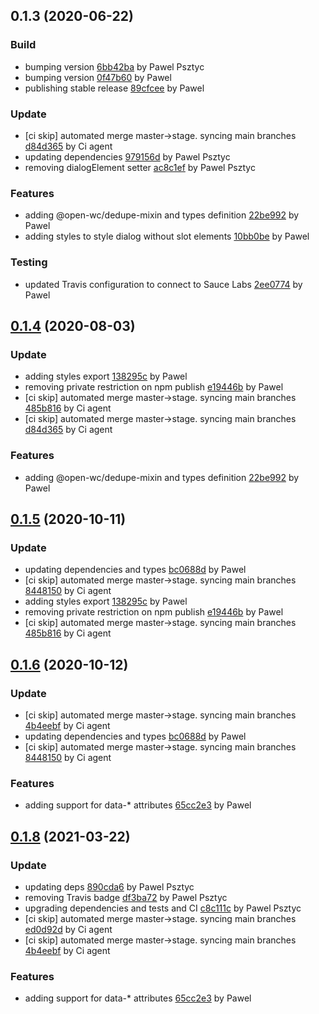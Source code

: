 <a name="0.1.3"></a>
## 0.1.3 (2020-06-22)

### Build

* bumping version [6bb42ba](https://github.com/anypoint-web-components/anypoint-dialog/commit/6bb42baf034d574bd69ec33cf91cfe3b93fffac6) by Pawel Psztyc
* bumping version [0f47b60](https://github.com/anypoint-web-components/anypoint-dialog/commit/0f47b609e09200b81637b06de6103472f050ca4a) by Pawel
* publishing stable release [89cfcee](https://github.com/anypoint-web-components/anypoint-dialog/commit/89cfcee1a4713ac5f8fa3702aee01ea747fe4d69) by Pawel


### Update

* [ci skip] automated merge master->stage. syncing main branches [d84d365](https://github.com/anypoint-web-components/anypoint-dialog/commit/d84d365ec3e3a3b381cb03303a34ff826df3b9ce) by Ci agent
* updating dependencies [979156d](https://github.com/anypoint-web-components/anypoint-dialog/commit/979156d0fcc32603e16e9143533c5288817e57dc) by Pawel Psztyc
* removing dialogElement setter [ac8c1ef](https://github.com/anypoint-web-components/anypoint-dialog/commit/ac8c1ef000128546583a7beb696b26946d138487) by Pawel Psztyc


### Features

* adding @open-wc/dedupe-mixin and types definition [22be992](https://github.com/anypoint-web-components/anypoint-dialog/commit/22be992fd75ed47a222b715e8841ab2dcaa5373f) by Pawel
* adding styles to style dialog without slot elements [10bb0be](https://github.com/anypoint-web-components/anypoint-dialog/commit/10bb0bead38ee0b72ae9380402c43fa90baff846) by Pawel


### Testing

* updated Travis configuration to connect to Sauce Labs [2ee0774](https://github.com/anypoint-web-components/anypoint-dialog/commit/2ee077484b491a0456d4ee3264ab6533bb75ae80) by Pawel


<a name="0.1.4"></a>
## [0.1.4](https://github.com/anypoint-web-components/anypoint-dialog/compare/0.1.2...0.1.4) (2020-08-03)

### Update

* adding styles export [138295c](https://github.com/anypoint-web-components/anypoint-dialog/commit/138295cadeb7e189ffb4885457602b0e93d0765b) by Pawel
* removing private restriction on npm publish [e19446b](https://github.com/anypoint-web-components/anypoint-dialog/commit/e19446b67acbe5a5bc5d0e445470edec6e0d5659) by Pawel
* [ci skip] automated merge master->stage. syncing main branches [485b816](https://github.com/anypoint-web-components/anypoint-dialog/commit/485b8163dd4e3162395b5b949be0f8e9fa00861a) by Ci agent
* [ci skip] automated merge master->stage. syncing main branches [d84d365](https://github.com/anypoint-web-components/anypoint-dialog/commit/d84d365ec3e3a3b381cb03303a34ff826df3b9ce) by Ci agent


### Features

* adding @open-wc/dedupe-mixin and types definition [22be992](https://github.com/anypoint-web-components/anypoint-dialog/commit/22be992fd75ed47a222b715e8841ab2dcaa5373f) by Pawel


<a name="0.1.5"></a>
## [0.1.5](https://github.com/anypoint-web-components/anypoint-dialog/compare/0.1.3...0.1.5) (2020-10-11)

### Update

* updating dependencies and types [bc0688d](https://github.com/anypoint-web-components/anypoint-dialog/commit/bc0688db90315c2149b1de3ee545156f655ed8c1) by Pawel
* [ci skip] automated merge master->stage. syncing main branches [8448150](https://github.com/anypoint-web-components/anypoint-dialog/commit/8448150cc4383a53ad334b753699a0388924e08a) by Ci agent
* adding styles export [138295c](https://github.com/anypoint-web-components/anypoint-dialog/commit/138295cadeb7e189ffb4885457602b0e93d0765b) by Pawel
* removing private restriction on npm publish [e19446b](https://github.com/anypoint-web-components/anypoint-dialog/commit/e19446b67acbe5a5bc5d0e445470edec6e0d5659) by Pawel
* [ci skip] automated merge master->stage. syncing main branches [485b816](https://github.com/anypoint-web-components/anypoint-dialog/commit/485b8163dd4e3162395b5b949be0f8e9fa00861a) by Ci agent


<a name="0.1.6"></a>
## [0.1.6](https://github.com/anypoint-web-components/anypoint-dialog/compare/0.1.4...0.1.6) (2020-10-12)

### Update

* [ci skip] automated merge master->stage. syncing main branches [4b4eebf](https://github.com/anypoint-web-components/anypoint-dialog/commit/4b4eebfb66fb81630a6488dcfa892b222fefa262) by Ci agent
* updating dependencies and types [bc0688d](https://github.com/anypoint-web-components/anypoint-dialog/commit/bc0688db90315c2149b1de3ee545156f655ed8c1) by Pawel
* [ci skip] automated merge master->stage. syncing main branches [8448150](https://github.com/anypoint-web-components/anypoint-dialog/commit/8448150cc4383a53ad334b753699a0388924e08a) by Ci agent


### Features

* adding support for data-* attributes [65cc2e3](https://github.com/anypoint-web-components/anypoint-dialog/commit/65cc2e311638af0945f2f8bc55ef7913cb9be865) by Pawel


<a name="0.1.8"></a>
## [0.1.8](https://github.com/anypoint-web-components/anypoint-dialog/compare/0.1.5...0.1.8) (2021-03-22)

### Update

* updating deps [890cda6](https://github.com/anypoint-web-components/anypoint-dialog/commit/890cda6e9fb79e1003a20c68439e5e279bdb1b42) by Pawel Psztyc
* removing Travis badge [df3ba72](https://github.com/anypoint-web-components/anypoint-dialog/commit/df3ba72bd0d45cc2928de470c3dcf99593e8d787) by Pawel Psztyc
* upgrading dependencies and tests and CI [c8c111c](https://github.com/anypoint-web-components/anypoint-dialog/commit/c8c111c49242ef40810e5756d062af8045ba2708) by Pawel Psztyc
* [ci skip] automated merge master->stage. syncing main branches [ed0d92d](https://github.com/anypoint-web-components/anypoint-dialog/commit/ed0d92d0b1a7754a81051627aceff1e37807dd12) by Ci agent
* [ci skip] automated merge master->stage. syncing main branches [4b4eebf](https://github.com/anypoint-web-components/anypoint-dialog/commit/4b4eebfb66fb81630a6488dcfa892b222fefa262) by Ci agent


### Features

* adding support for data-* attributes [65cc2e3](https://github.com/anypoint-web-components/anypoint-dialog/commit/65cc2e311638af0945f2f8bc55ef7913cb9be865) by Pawel


